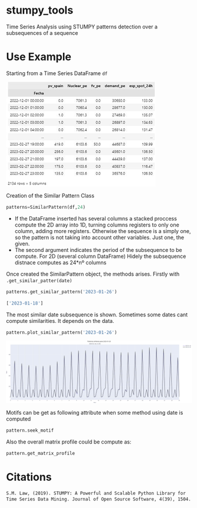 # stumpy_tools
Time Series Analysis using STUMPY patterns detection over a subsequences of a sequence

# Use Example
Starting from a Time Series DataFrame `df`

![TimeSeriesDataFrame](imgs/df.JPG)

Creation of the Similar Pattern Class

```python
patterns=SimilarPattern(df,24)
```

- If the DataFrame inserted has several columns a stacked proccess compute the 2D array into 1D, turning columns registers to only one column, adding more registers. Otherwise the sequence is a simply one, so the pattern is not taking into account other variables. Just one, the given. 
- The second argument indicates the period of the subsequence to be compute. For 2D (several column DataFrame) Hidely the subsequence distnace computes as 24*nº columns

Once created the SimilarPattern object, the methods arises. Firstly with `.get_similar_patter(date)`

```python 
patterns.get_similar_pattern('2023-01-26')
```

```python
['2023-01-18']
```


The most similar date subsequence is shown. Sometimes some dates cant compute similarities. It depends on the data. 

```python
pattern.plot_similar_pattern('2023-01-26')
```

![PlotMostSimilarSubsequence](imgs/plot.JPG)

Motifs can be get as following attribute when some method using date is computed

```python
pattern.seek_motif
```


Also the overall matrix profile could be compute as:

```python 
pattern.get_matrix_profile
```


# Citations

    S.M. Law, (2019). STUMPY: A Powerful and Scalable Python Library for Time Series Data Mining. Journal of Open Source Software, 4(39), 1504.







